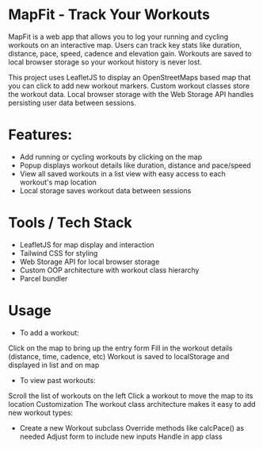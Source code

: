 # MapFit - Track Your Workouts

MapFit is a web app that allows you to log your running and cycling workouts on an interactive map. Users can track key stats like duration, distance, pace, speed, cadence and elevation gain. Workouts are saved to local browser storage so your workout history is never lost.

This project uses LeafletJS to display an OpenStreetMaps based map that you can click to add new workout markers. Custom workout classes store the workout data. Local browser storage with the Web Storage API handles persisting user data between sessions.

# Features:
 - Add running or cycling workouts by clicking on the map
 - Popup displays workout details like duration, distance and pace/speed
 - View all saved workouts in a list view with easy access to each workout's map location
 - Local storage saves workout data between sessions

# Tools / Tech Stack
- LeafletJS for map display and interaction
- Tailwind CSS for styling
- Web Storage API for local browser storage
- Custom OOP architecture with workout class hierarchy
- Parcel bundler

# Usage
- To add a workout:

Click on the map to bring up the entry form
Fill in the workout details (distance, time, cadence, etc)
Workout is saved to localStorage and displayed in list and on map

- To view past workouts:

Scroll the list of workouts on the left
Click a workout to move the map to its location
Customization
The workout class architecture makes it easy to add new workout types:

- Create a new Workout subclass
Override methods like calcPace() as needed
Adjust form to include new inputs
Handle in app class
